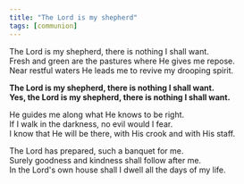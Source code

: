 ```yaml
---
title: "The Lord is my shepherd"
tags: [communion]
---
```


The Lord is my shepherd, there is nothing I shall want.   
Fresh and green are the pastures where He gives me repose.   
Near restful waters He leads me to revive my drooping spirit.

**The Lord is my shepherd, there is nothing I shall want.   
Yes, the Lord is my shepherd, there is nothing I shall want.**

He guides me along what He knows to be right.   
If I walk in the darkness, no evil would I fear.   
I know that He will be there, with His crook and with His staff.

The Lord has prepared, such a banquet for me.   
Surely goodness and kindness shall follow after me.   
In the Lord's own house shall I dwell all the days of my life.
